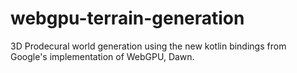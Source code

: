 # webgpu-terrain-generation

3D Prodecural world generation using the new kotlin bindings from Google's implementation of WebGPU, Dawn.

